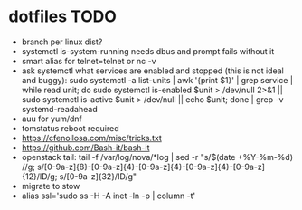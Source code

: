 # dotfiles TODO
 * branch per linux dist?
 * systemctl is-system-running needs dbus and prompt fails without it
 * smart alias for telnet=telnet or nc -v
 * ask systemctl what services are enabled and stopped (this is not ideal and buggy):
        sudo systemctl -a list-units | awk '{print $1}' | grep service | while read unit; do sudo systemctl is-enabled $unit > /dev/null 2>&1 || sudo systemctl is-active $unit > /dev/null || echo $unit; done | grep -v systemd-readahead
 * auu for yum/dnf
 * tomstatus reboot required
 * https://cfenollosa.com/misc/tricks.txt
 * https://github.com/Bash-it/bash-it
 * openstack tail: tail -f /var/log/nova/*log | sed -r "s/$(date +%Y-%m-%d) //g; s/[0-9a-z]{8}-[0-9a-z]{4}-[0-9a-z]{4}-[0-9a-z]{4}-[0-9a-z]{12}/ID/g; s/[0-9a-z]{32}/ID/g"
 * migrate to stow
 * alias ssl='sudo ss -H -A inet -ln -p | column -t'
